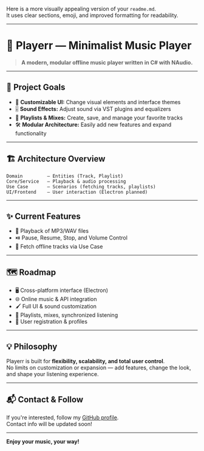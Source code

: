 ﻿Here is a more visually appealing version of your `readme.md`.  
It uses clear sections, emoji, and improved formatting for readability.

---

# 🎵 **Playerr — Minimalist Music Player**

> **A modern, modular offline music player written in C# with NAudio.**

---

## 🚀 **Project Goals**

- 🎨 **Customizable UI:** Change visual elements and interface themes
- 🎚️ **Sound Effects:** Adjust sound via VST plugins and equalizers
- 📂 **Playlists & Mixes:** Create, save, and manage your favorite tracks
- 🛠️ **Modular Architecture:** Easily add new features and expand functionality

---

## 🏗️ **Architecture Overview**

```
Domain         — Entities (Track, Playlist)
Core/Service   — Playback & audio processing
Use Case       — Scenarios (fetching tracks, playlists)
UI/Frontend    — User interaction (Electron planned)
```

---

## ✨ **Current Features**

- 🎵 Playback of MP3/WAV files
- ⏯️ Pause, Resume, Stop, and Volume Control
- 📁 Fetch offline tracks via Use Case

---

## 🗺️ **Roadmap**

- 🖥️ Cross-platform interface (Electron)
- 🌐 Online music & API integration
- 🖌️ Full UI & sound customization
- 📑 Playlists, mixes, synchronized listening
- 👤 User registration & profiles

---

## 💡 **Philosophy**

Playerr is built for **flexibility, scalability, and total user control**.  
No limits on customization or expansion — add features, change the look, and shape your listening experience.

---

## 📬 **Contact & Follow**

If you're interested, follow my [GitHub profile](https://github.com/marrttao).  
Contact info will be updated soon!

---

**Enjoy your music, your way!**